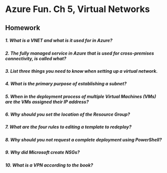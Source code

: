 # Azure Fun. Ch 5, Virtual Networks
## Homework

##### 1. What is a VNET and what is it used for in Azure?

##### 2. The fully managed service in Azure that is used for cross-premises connectivity, is called what?

##### 3. List three things you need to know when setting up a virtual network.

##### 4. What is the primary purpose of establishing a subnet?

##### 5. When in the deployment process of multiple Virtual Machines (VMs) are the VMs assigned their IP address?

##### 6. Why should you set the location of the Resource Group?

##### 7. What are the four rules to editing a template to redeploy?

##### 8. Why should you not request a complete deployment using PowerShell?

##### 9. Why did Microsoft create NSGs?

##### 10. What is a VPN according to the book?
